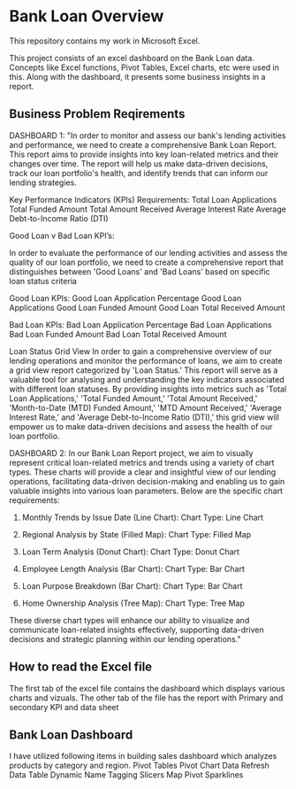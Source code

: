 
# Bank Loan Overview

This repository contains my work in Microsoft Excel.

This project consists of an excel dashboard on the Bank Loan data. Concepts like Excel functions, Pivot Tables, Excel charts, etc were used in this. Along with the dashboard, it presents some business insights in a report.





## Business Problem Reqirements

DASHBOARD 1:
"In order to monitor and assess our bank's lending activities and performance, we need to create a comprehensive Bank Loan Report. This report aims to provide insights into key loan-related metrics and their changes over time. The report will help us make data-driven decisions, track our loan portfolio's health, and identify trends that can inform our lending strategies.

Key Performance Indicators (KPIs) Requirements:
Total Loan Applications
Total Funded Amount
Total Amount Received
Average Interest Rate
Average Debt-to-Income Ratio (DTI)


Good Loan v Bad Loan KPI’s:

In order to evaluate the performance of our lending activities and assess the quality of our loan portfolio, we need to create a comprehensive report that distinguishes between 'Good Loans' and 'Bad Loans' based on specific loan status criteria

Good Loan KPIs:
Good Loan Application Percentage
Good Loan Applications
Good Loan Funded Amount
Good Loan Total Received Amount

Bad Loan KPIs:
Bad Loan Application Percentage
Bad Loan Applications
Bad Loan Funded Amount
Bad Loan Total Received Amount

Loan Status Grid View
In order to gain a comprehensive overview of our lending operations and monitor the performance of loans, we aim to create a grid view report categorized by 'Loan Status.' This report will serve as a valuable tool for analysing and understanding the key indicators associated with different loan statuses. By providing insights into metrics such as 'Total Loan Applications,' 'Total Funded Amount,' 'Total Amount Received,' 'Month-to-Date (MTD) Funded Amount,' 'MTD Amount Received,' 'Average Interest Rate,' and 'Average Debt-to-Income Ratio (DTI),' this grid view will empower us to make data-driven decisions and assess the health of our loan portfolio.

DASHBOARD 2: 
In our Bank Loan Report project, we aim to visually represent critical loan-related metrics and trends using a variety of chart types. These charts will provide a clear and insightful view of our lending operations, facilitating data-driven decision-making and enabling us to gain valuable insights into various loan parameters. 
Below are the specific chart requirements:

1. Monthly Trends by Issue Date (Line Chart):
Chart Type: Line Chart

2. Regional Analysis by State (Filled Map):
Chart Type: Filled Map

3. Loan Term Analysis (Donut Chart):
Chart Type: Donut Chart
4. Employee Length Analysis (Bar Chart):
Chart Type: Bar Chart
5. Loan Purpose Breakdown (Bar Chart):
Chart Type: Bar Chart


6. Home Ownership Analysis (Tree Map):
Chart Type: Tree Map

These diverse chart types will enhance our ability to visualize and communicate loan-related insights effectively, supporting data-driven decisions and strategic planning within our lending operations."

## How to read the Excel file

The first tab of the excel file contains the dashboard which displays various charts and vizuals. 
The other tab of the file has the report with Primary and secondary KPI and data sheet
##  Bank Loan Dashboard

I have utilized following items in building sales dashboard which analyzes products by category and region.
Pivot Tables
Pivot Chart
Data Refresh
Data Table
Dynamic Name Tagging
Slicers
Map Pivot
Sparklines
